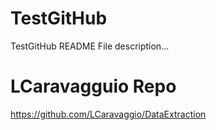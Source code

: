 # TestGitHub
TestGitHub README File description...
# LCaravagguio Repo
https://github.com/LCaravaggio/DataExtraction
